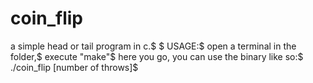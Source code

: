 # coin_flip
a simple head or tail program in c.$
$
USAGE:$
open a terminal in the folder,$
execute "make"$
here you go, you can use the binary like so:$
./coin_flip [number of throws]$